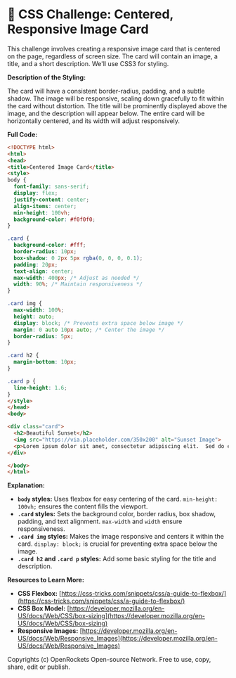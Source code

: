 # 🐞 CSS Challenge:  Centered, Responsive Image Card


This challenge involves creating a responsive image card that is centered on the page, regardless of screen size.  The card will contain an image, a title, and a short description.  We'll use CSS3 for styling.

**Description of the Styling:**

The card will have a consistent border-radius, padding, and a subtle shadow.  The image will be responsive, scaling down gracefully to fit within the card without distortion.  The title will be prominently displayed above the image, and the description will appear below. The entire card will be horizontally centered, and its width will adjust responsively.

**Full Code:**

```html
<!DOCTYPE html>
<html>
<head>
<title>Centered Image Card</title>
<style>
body {
  font-family: sans-serif;
  display: flex;
  justify-content: center;
  align-items: center;
  min-height: 100vh;
  background-color: #f0f0f0;
}

.card {
  background-color: #fff;
  border-radius: 10px;
  box-shadow: 0 2px 5px rgba(0, 0, 0, 0.1);
  padding: 20px;
  text-align: center;
  max-width: 400px; /* Adjust as needed */
  width: 90%; /* Maintain responsiveness */
}

.card img {
  max-width: 100%;
  height: auto;
  display: block; /* Prevents extra space below image */
  margin: 0 auto 10px auto; /* Center the image */
  border-radius: 5px;
}

.card h2 {
  margin-bottom: 10px;
}

.card p {
  line-height: 1.6;
}
</style>
</head>
<body>

<div class="card">
  <h2>Beautiful Sunset</h2>
  <img src="https://via.placeholder.com/350x200" alt="Sunset Image">
  <p>Lorem ipsum dolor sit amet, consectetur adipiscing elit.  Sed do eiusmod tempor incididunt ut labore et dolore magna aliqua.</p>
</div>

</body>
</html>
```

**Explanation:**

* **`body` styles:** Uses flexbox for easy centering of the card.  `min-height: 100vh;` ensures the content fills the viewport.
* **`.card` styles:** Sets the background color, border radius, box shadow, padding, and text alignment. `max-width` and `width` ensure responsiveness.
* **`.card img` styles:** Makes the image responsive and centers it within the card. `display: block;` is crucial for preventing extra space below the image.
* **`.card h2` and `.card p` styles:** Add some basic styling for the title and description.


**Resources to Learn More:**

* **CSS Flexbox:** [https://css-tricks.com/snippets/css/a-guide-to-flexbox/](https://css-tricks.com/snippets/css/a-guide-to-flexbox/)
* **CSS Box Model:** [https://developer.mozilla.org/en-US/docs/Web/CSS/box-sizing](https://developer.mozilla.org/en-US/docs/Web/CSS/box-sizing)
* **Responsive Images:** [https://developer.mozilla.org/en-US/docs/Web/Responsive_Images](https://developer.mozilla.org/en-US/docs/Web/Responsive_Images)


Copyrights (c) OpenRockets Open-source Network. Free to use, copy, share, edit or publish.

